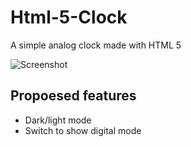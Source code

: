 # Html-5-Clock
A simple analog clock made with HTML 5

![Screenshot](http://i.imgur.com/SgGDc56.png "Screenshot")

## Propoesed features
* Dark/light mode
* Switch to show digital mode

